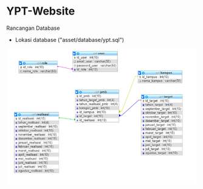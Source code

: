 # YPT-Website

Rancangan Database
- Lokasi database ("asset/database/ypt.sql")

![Jython Success](https://raw.githubusercontent.com/asengsaragih/YPT-Website/master/asset/screenshoot/database.PNG?token=ALYLNTZDF4OV2P23SAPQAQC6KLGEQ)
